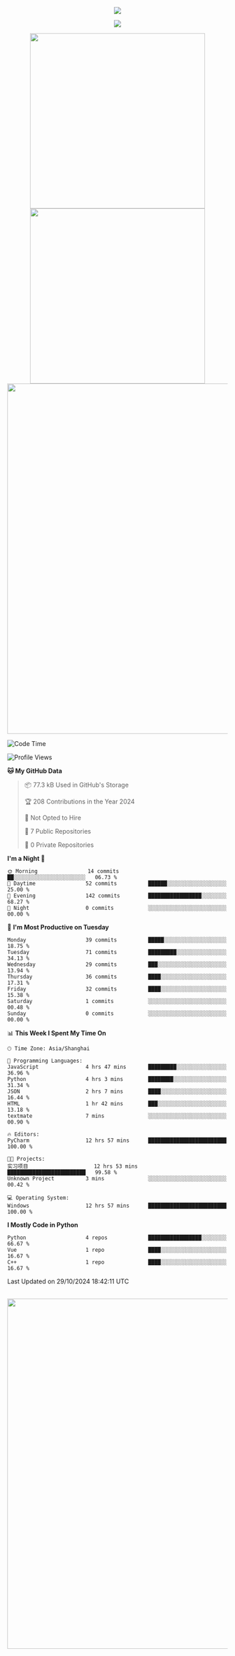 <!-- header -->
<p align="center">
<img src="https://capsule-render.vercel.app/api?type=waving&color=timeGradient&height=300&&section=header&text=👋%20Hi&fontSize=90&fontAlign=50&fontAlignY=30&desc=I’m%20echoChalo&descAlign=50&descSize=30&descAlignY=60&animation=twinkling" />
</p>
<!--subheader -->
<p align="center">
<img src="https://readme-typing-svg.demolab.com?font=Montserrat&pause=1000&color=28F7E8&background=498FF600&center=true&vCenter=true&random=false&width=435&lines=Welcome+to+my+Github+profile+page!" />
</p>
<!-- data-->

<p align="center">
<img align="center" width="400" src="https://github-readme-stats.vercel.app/api?username=echoChalo&theme=github-compact" />
<img align="center" width="400" src="https://streak-stats.demolab.com?user=echoChalo&theme=tokyonight-duo&hide_border=true" />
<br/>
<img  width="800" align="center" src="https://github-readme-stats.vercel.app/api/wakatime?username=echoChalo&theme=transparent&hide_border=true&layout=compact&langs_count=22" /> 
 
<!--START_SECTION:waka-->
![Code Time](http://img.shields.io/badge/Code%20Time-184%20hrs%2051%20mins-blue)

![Profile Views](http://img.shields.io/badge/Profile%20Views-0-blue)

**🐱 My GitHub Data** 

> 📦 77.3 kB Used in GitHub's Storage 
 > 
> 🏆 208 Contributions in the Year 2024
 > 
> 🚫 Not Opted to Hire
 > 
> 📜 7 Public Repositories 
 > 
> 🔑 0 Private Repositories 
 > 
**I'm a Night 🦉** 

```text
🌞 Morning                14 commits          ██░░░░░░░░░░░░░░░░░░░░░░░   06.73 % 
🌆 Daytime                52 commits          ██████░░░░░░░░░░░░░░░░░░░   25.00 % 
🌃 Evening                142 commits         █████████████████░░░░░░░░   68.27 % 
🌙 Night                  0 commits           ░░░░░░░░░░░░░░░░░░░░░░░░░   00.00 % 
```
📅 **I'm Most Productive on Tuesday** 

```text
Monday                   39 commits          █████░░░░░░░░░░░░░░░░░░░░   18.75 % 
Tuesday                  71 commits          █████████░░░░░░░░░░░░░░░░   34.13 % 
Wednesday                29 commits          ███░░░░░░░░░░░░░░░░░░░░░░   13.94 % 
Thursday                 36 commits          ████░░░░░░░░░░░░░░░░░░░░░   17.31 % 
Friday                   32 commits          ████░░░░░░░░░░░░░░░░░░░░░   15.38 % 
Saturday                 1 commits           ░░░░░░░░░░░░░░░░░░░░░░░░░   00.48 % 
Sunday                   0 commits           ░░░░░░░░░░░░░░░░░░░░░░░░░   00.00 % 
```


📊 **This Week I Spent My Time On** 

```text
🕑︎ Time Zone: Asia/Shanghai

💬 Programming Languages: 
JavaScript               4 hrs 47 mins       █████████░░░░░░░░░░░░░░░░   36.96 % 
Python                   4 hrs 3 mins        ████████░░░░░░░░░░░░░░░░░   31.34 % 
JSON                     2 hrs 7 mins        ████░░░░░░░░░░░░░░░░░░░░░   16.44 % 
HTML                     1 hr 42 mins        ███░░░░░░░░░░░░░░░░░░░░░░   13.18 % 
textmate                 7 mins              ░░░░░░░░░░░░░░░░░░░░░░░░░   00.90 % 

🔥 Editors: 
PyCharm                  12 hrs 57 mins      █████████████████████████   100.00 % 

🐱‍💻 Projects: 
实习项目                     12 hrs 53 mins      █████████████████████████   99.58 % 
Unknown Project          3 mins              ░░░░░░░░░░░░░░░░░░░░░░░░░   00.42 % 

💻 Operating System: 
Windows                  12 hrs 57 mins      █████████████████████████   100.00 % 
```

**I Mostly Code in Python** 

```text
Python                   4 repos             █████████████████░░░░░░░░   66.67 % 
Vue                      1 repo              ████░░░░░░░░░░░░░░░░░░░░░   16.67 % 
C++                      1 repo              ████░░░░░░░░░░░░░░░░░░░░░   16.67 % 
```




 Last Updated on 29/10/2024 18:42:11 UTC
<!--END_SECTION:waka-->

<br/>
<img width="800" src="https://github-readme-stats.vercel.app/api/top-langs/?username=echoChalo&&theme=transparent&hide_border=true&layout=compact&langs_count=8" />
